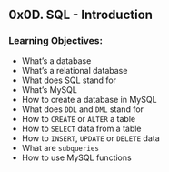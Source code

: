 ## 0x0D. SQL - Introduction

### Learning Objectives:

- What’s a database  
- What’s a relational database  
- What does SQL stand for  
- What’s MySQL  
- How to create a database in MySQL  
- What does `DDL` and `DML` stand for  
- How to `CREATE` or `ALTER` a table  
- How to `SELECT` data from a table  
- How to `INSERT`, `UPDATE` or `DELETE` data  
- What are `subqueries`  
- How to use MySQL functions  

